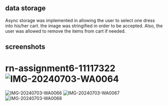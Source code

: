 ## data storage
Async storage was implemented in allowing the user to select one dress into his/her cart.
the image was stringified in order to be accepted. Also, the user was allowed to remove the items from cart if needed.
## screenshots
# rn-assignment6-11117322![IMG-20240703-WA0064](https://github.com/DEEZY1029/rn-assignment6-11117322/assets/170207293/80be1722-ec40-4a42-90ff-bc77e2079190)
![IMG-20240703-WA0066](https://github.com/DEEZY1029/rn-assignment6-11117322/assets/170207293/fa3509b4-c1cc-49c7-86b0-f23f0b72802e)
![IMG-20240703-WA0067](https://github.com/DEEZY1029/rn-assignment6-11117322/assets/170207293/cdb80844-d4a8-4cec-a11e-5a695a4d9dad)
![IMG-20240703-WA0068](https://github.com/DEEZY1029/rn-assignment6-11117322/assets/170207293/1f609a27-83ad-49eb-b9d4-5ee4a55b39e7)
